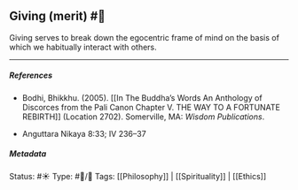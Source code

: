 ## Giving (merit) #🧠 

Giving serves to break down the egocentric frame of mind on the basis of which we habitually interact with others.

___

##### References

- Bodhi, Bhikkhu. (2005). [[In The Buddha’s Words An Anthology of Discorces from the Pali Canon Chapter V. THE WAY TO A FORTUNATE REBIRTH]] (Location 2702). Somerville, MA: _Wisdom Publications_.

- Anguttara Nikaya 8:33; IV 236–37

##### Metadata
Status: #☀️ 
Type: #🔵/🔵 
Tags: [[Philosophy]] | [[Spirituality]] | [[Ethics]]
